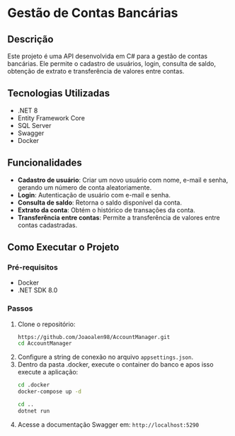 # Gestão de Contas Bancárias

## Descrição
Este projeto é uma API desenvolvida em C# para a gestão de contas bancárias. Ele permite o cadastro de usuários, login, consulta de saldo, obtenção de extrato e transferência de valores entre contas.

## Tecnologias Utilizadas
- .NET 8
- Entity Framework Core
- SQL Server
- Swagger
- Docker

## Funcionalidades
- **Cadastro de usuário**: Criar um novo usuário com nome, e-mail e senha, gerando um número de conta aleatoriamente.
- **Login**: Autenticação de usuário com e-mail e senha.
- **Consulta de saldo**: Retorna o saldo disponível da conta.
- **Extrato da conta**: Obtém o histórico de transações da conta.
- **Transferência entre contas**: Permite a transferência de valores entre contas cadastradas.

## Como Executar o Projeto
### Pré-requisitos
- Docker
- .NET SDK 8.0

### Passos
1. Clone o repositório:
   ```bash
   https://github.com/Joaoalen98/AccountManager.git
   cd AccountManager
   ```
2. Configure a string de conexão no arquivo `appsettings.json`.
3. Dentro da pasta .docker, execute o container do banco e apos isso execute a aplicação:
   ```bash
   cd .docker
   docker-compose up -d
   
   cd ..
   dotnet run
   ```
4. Acesse a documentação Swagger em: `http://localhost:5290`

